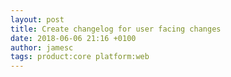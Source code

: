 ```yaml
---
layout: post
title: Create changelog for user facing changes
date: 2018-06-06 21:16 +0100
author: jamesc
tags: product:core platform:web
---
```

